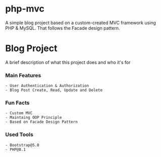# php-mvc
A simple blog project based on a custom-created MVC framework using PHP &amp; MySQL. That follows the Facade design pattern.


# Blog Project

A brief description of what this project does and who it's for

### Main Features
```
- User Authentication & Authorization
- Blog Post Create, Read, Update and Delete 
```

### Fun Facts
```
- Custom MVC
- Maintaing OOP Principle
- Based on Facade Design Pattern
```

### Used Tools
```
- Bootstrap@5.0
- PHP@8.1
```
